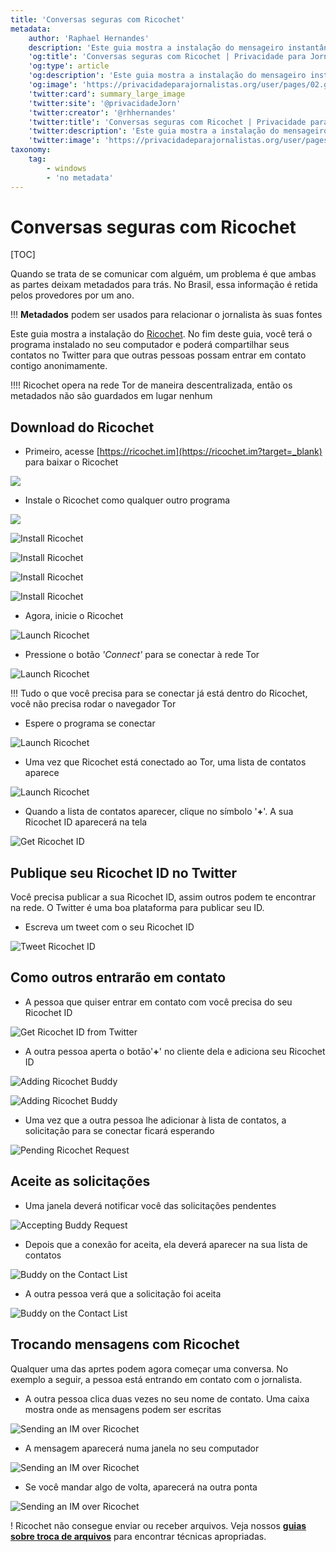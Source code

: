 ```yaml
---
title: 'Conversas seguras com Ricochet'
metadata:
    author: 'Raphael Hernandes'
    description: 'Este guia mostra a instalação do mensageiro instantâneo Ricochet, que não deixa metadados'
    'og:title': 'Conversas seguras com Ricochet | Privacidade para Jornalistas'
    'og:type': article
    'og:description': 'Este guia mostra a instalação do mensageiro instantâneo Ricochet, que não deixa metadados'
    'og:image': 'https://privacidadeparajornalistas.org/user/pages/02.guias/01.conversas-seguras-com-ricochet/sending-im-1.png'
    'twitter:card': summary_large_image
    'twitter:site': '@privacidadeJorn'
    'twitter:creator': '@rhhernandes'
    'twitter:title': 'Conversas seguras com Ricochet | Privacidade para Jornalistas'
    'twitter:description': 'Este guia mostra a instalação do mensageiro instantâneo Ricochet, que não deixa metadados'
    'twitter:image': 'https://privacidadeparajornalistas.org/user/pages/02.guias/01.conversas-seguras-com-ricochet/sending-im-1.png'
taxonomy:
    tag:
        - windows
        - 'no metadata'
---
```


# Conversas seguras com Ricochet

[TOC]

Quando se trata de se comunicar com alguém, um problema é que ambas as partes deixam metadados para trás. No Brasil, essa informação é retida pelos provedores por um ano.

!!! **Metadados** podem ser usados para relacionar o jornalista às suas fontes

Este guia mostra a instalação do [Ricochet](https://ricochet.im?target=_blank). No fim deste guia, você terá o programa instalado no seu computador e poderá compartilhar seus contatos no Twitter para que outras pessoas possam entrar em contato contigo anonimamente. 

!!!! Ricochet opera na rede Tor de maneira descentralizada, então os metadados não são guardados em lugar nenhum

## Download do Ricochet

* Primeiro, acesse [https://ricochet.im](https://ricochet.im?target=_blank) para baixar o Ricochet

![](download-ricochet.png?lightbox=1024&cropResize=600,600)

* Instale o Ricochet como qualquer outro programa

![](install-1.PNG?lightbox=1024&cropResize=600,600)

![Install Ricochet](install-2.png?lightbox=1024&cropResize=600,600)

![Install Ricochet](install-3.png?lightbox=1024&cropResize=600,600)

![Install Ricochet](install-4.png?lightbox=1024&cropResize=600,600)

![Install Ricochet](install-5.png?lightbox=1024&cropResize=600,600)

* Agora, inicie o Ricochet

![Launch Ricochet](launching-1.png?lightbox=1024&cropResize=600,600)

* Pressione o botão _'Connect'_ para se conectar à rede Tor

![Launch Ricochet](launching-2.png?lightbox=1024&cropResize=600,600)

!!! Tudo o que você precisa para se conectar já está dentro do Ricochet, você não precisa rodar o navegador Tor

* Espere o programa se conectar

![Launch Ricochet](launching-3.png?lightbox=1024&cropResize=600,600)

* Uma vez que Ricochet está conectado ao Tor, uma lista de contatos aparece

![Launch Ricochet](launching-4.png?lightbox=1024&cropResize=600,600)

* Quando a lista de contatos aparecer, clique no símbolo '**+**'. A sua Ricochet ID aparecerá na tela

![Get Ricochet ID](publishing-id-1.png?lightbox=1024&cropResize=600,600)

## Publique seu Ricochet ID no Twitter

Você precisa publicar a sua Ricochet ID, assim outros podem te encontrar na rede. O Twitter é uma boa plataforma para publicar seu ID.

* Escreva um tweet com o seu Ricochet ID

![Tweet Ricochet ID](publishing-id-2.png?lightbox=1024&cropResize=600,600)

## Como outros entrarão em contato

* A pessoa que quiser entrar em contato com você precisa do seu Ricochet ID

![Get Ricochet ID from Twitter](getting-id-1.png?lightbox=1024&cropResize=600,600)

* A outra pessoa aperta o botão'**+**' no cliente dela e adiciona seu Ricochet ID

![Adding Ricochet Buddy](getting-id-2.png?lightbox=1024&cropResize=600,600)

![Adding Ricochet Buddy](getting-id-3.png?lightbox=1024&cropResize=600,600)

* Uma vez que a outra pessoa lhe adicionar à lista de contatos, a solicitação para se conectar ficará esperando

![Pending Ricochet Request](getting-id-4.png?lightbox=1024&cropResize=600,600)

## Aceite as solicitações

* Uma janela deverá notificar você das solicitações pendentes

![Accepting Buddy Request](accepting-request-1.png?lightbox=1024&cropResize=600,600)

* Depois que a conexão for aceita, ela deverá aparecer na sua lista de contatos

![Buddy on the Contact List](accepting-request-2.png?lightbox=1024&cropResize=600,600)

* A outra pessoa verá que a solicitação foi aceita

![Buddy on the Contact List](accepting-request-3.png?lightbox=1024&cropResize=600,600)

## Trocando mensagens com Ricochet

Qualquer uma das aprtes podem agora começar uma conversa. No exemplo a seguir, a pessoa está entrando em contato com o jornalista.

* A outra pessoa clica duas vezes no seu nome de contato. Uma caixa mostra onde as mensagens podem ser escritas

![Sending an IM over Ricochet](sending-im-1.png?lightbox=1024&cropResize=600,600)

* A mensagem aparecerá numa janela no seu computador

![Sending an IM over Ricochet](sending-im-2.png?lightbox=1024&cropResize=600,600)

* Se você mandar algo de volta, aparecerá na outra ponta

![Sending an IM over Ricochet](sending-im-3.png?lightbox=1024&cropResize=600,600)

! Ricochet não consegue enviar ou receber arquivos. Veja nossos [**guias sobre troca de arquivos**](https://privacidadeparajornalistas.org/guias#troca-de-arquivos) para encontrar técnicas apropriadas.